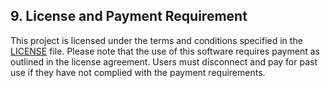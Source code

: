 ## 9. License and Payment Requirement

This project is licensed under the terms and conditions specified in the [LICENSE](./LICENSE) file. Please note that the use of this software requires payment as outlined in the license agreement. Users must disconnect and pay for past use if they have not complied with the payment requirements.
